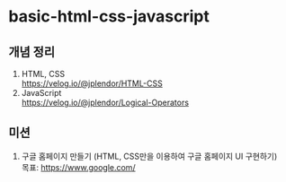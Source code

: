﻿# basic-html-css-javascript

## 개념 정리

1. HTML, CSS  
   https://velog.io/@jplendor/HTML-CSS
2. JavaScript  
   https://velog.io/@jplendor/Logical-Operators

## 미션

1. 구글 홈페이지 만들기 (HTML, CSS만을 이용하여 구글 홈페이지 UI 구현하기)  
   목표: https://www.google.com/
